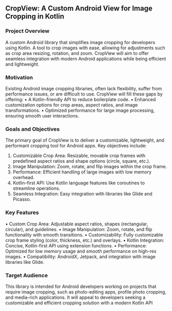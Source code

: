 ## CropView: A Custom Android View for Image Cropping in Kotlin
### Project Overview
A custom Android library that simplifies image cropping for developers using Kotlin. A tool 
to crop images with ease, allowing for adjustments such as crop area resizing, rotation, and zoom. 
CropView will aim to offer seamless integration with modern Android applications while 
being efficient and lightweight.
### Motivation
Existing Android image cropping libraries, often lack flexibility, suffer from performance issues, 
or are difficult to use. CropView will fill these gaps by offering:
• A Kotlin-friendly API to reduce boilerplate code.
• Enhanced customization options for crop areas, aspect ratios, and image transformations.
• Optimized performance for large image processing, ensuring smooth user interactions.
### Goals and Objectives
The primary goal of CropView is to deliver a customizable, lightweight, and performant cropping 
tool for Android apps. Key objectives include:
1. Customizable Crop Area: Resizable, movable crop frames with predefined aspect ratios and 
shape options (circle, square, etc.).
2. Image Manipulation: Zoom, rotate, and flip images within the crop frame.
3. Performance: Efficient handling of large images with low memory overhead.
4. Kotlin-first API: Use Kotlin language features like coroutines to streamline operations.
5. Seamless Integration: Easy integration with libraries like Glide and Picasso.
### Key Features
• Custom Crop Area: Adjustable aspect ratios, shapes (rectangular, circular), and guidelines.
• Image Manipulation: Zoom, rotate, and flip functionality with smooth transitions.
• Customizability: Fully customizable crop frame styling (color, thickness, etc.) and overlays.
• Kotlin Integration: Concise, Kotlin-first API using extension functions.
• Performance: Optimized for low memory usage and smooth performance on high-res images.
• Compatibility: AndroidX, Jetpack, and integration with image libraries like Glide.
### Target Audience
This library is intended for Android developers working on projects that require image 
cropping, such as photo-editing apps, profile photo cropping, and media-rich applications. 
It will appeal to developers seeking a customizable and efficient cropping solution with a 
modern Kotlin API
